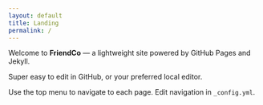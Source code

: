 ```yaml
---
layout: default
title: Landing
permalink: /
---
```


Welcome to **FriendCo** — a lightweight site powered by GitHub Pages and Jekyll.

Super easy to edit in GitHub, or your preferred local editor.

Use the top menu to navigate to each page. Edit navigation in `_config.yml`.

